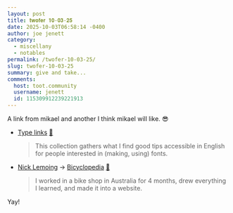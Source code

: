 ```yaml
---
layout: post
title: 𝐭𝐰𝐨𝐟𝐞𝐫 𝟏𝟎-𝟎𝟑-𝟐𝟓
date: 2025-10-03T06:58:14 -0400
author: joe jenett
category:
  - miscellany
  - notables
permalink: /twofer-10-03-25/
slug: twofer-10-03-25
summary: give and take...
comments:
  host: toot.community
  username: jenett
  id: 115309912239221913
---
```

<p>A link from mikael and another I think mikael will like. 😎</p>
<ul class="links">
	<li><a title="by Rosalie Wagner" href="https://rosaliewagner.com/type-links/">Type links</a> <a title="source" href="https://pinboard.in/u:mikael">📌</a><blockquote><p>This collection gathers what I find good tips accessible in English for people interested in (making, using) fonts.</p></blockquote></li>
	<li><a href="https://lemoing.ca/blog/bicyclopedia">Nick Lemoing</a> &#8594; <a title="Bicyclopedia" href="https://bicyclopedia.lemoing.ca/">Bicyclopedia</a> <a title="source" href="https://pinboard.in/u:ftofani">📌</a><blockquote><p>I worked in a bike shop in Australia for 4 months, drew everything I learned, and made it into a website.</p></blockquote></li>
</ul>
<p>Yay!</p>





<a href="https://brid.gy/publish/mastodon"></a>